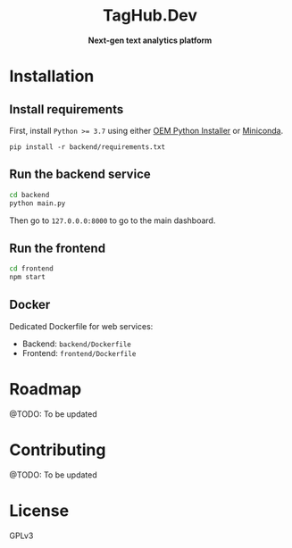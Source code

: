 <div align="center">

# TagHub.Dev 
**Next-gen text analytics platform**

</div>

# Installation
## Install requirements
First, install `Python >= 3.7` using either [OEM Python Installer](https://www.python.org/downloads/) or [Miniconda](https://docs.conda.io/en/latest/miniconda.html).
```
pip install -r backend/requirements.txt
```

## Run the backend service
```bash
cd backend
python main.py 
```
Then go to `127.0.0.0:8000` to go to the main dashboard.

## Run the frontend 
```bash
cd frontend
npm start
```

## Docker
Dedicated Dockerfile for web services:
- Backend: `backend/Dockerfile` 
- Frontend: `frontend/Dockerfile`

# Roadmap
@TODO: To be updated

# Contributing
@TODO: To be updated

# License
GPLv3
